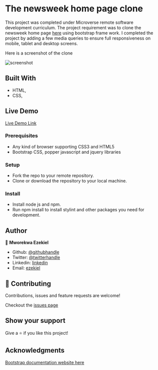 # The newsweek home page clone

This project was completed under Microverse remote software development curriculum. The project requirement was to clone the newsweek home page [here](https://www.newsweek.com/) using bootstrap frame work. I completed the project by adding a few media queries to ensure full responsiveness on mobile, tablet and desktop screens.

Here is a screenshot of the clone 

![screenshot](./img/screenshot.gif)

## Built With

- HTML,
- CSS,

## Live Demo

[Live Demo Link](https://vanheaven-ui.github.io/newsweek-clone/.)

### Prerequisites

- Any kind of browser supporting CSS3 and HTML5
- Bootstrap CSS, popper javascript and jquery libraries

### Setup

- Fork the repo to your remote repository.
- Clone or download the repository to your local machine.

### Install

- Install node js and npm.
- Run npm install to install stylint and other packages you need for development.

## Author

👤 **Mworekwa Ezekiel**

- Github: [@githubhandle](https://github.com/vanheaven-ui)
- Twitter: [@twitterhandle](https://twitter.com/MworekwaE)
- Linkedin: [linkedin](https://www.linkedin.com/in/vanheaven/)
- Email: [ezekiel](mailto:vanheaven6@gmail.com)

## 🤝 Contributing

Contributions, issues and feature requests are welcome!

Checkout the [issues page](https://github.com/vanheaven-ui/newsweek-clone/issues)

## Show your support

Give a ⭐️ if you like this project!

## Acknowledgments

[Bootstrap documentation website here](https://getbootstrap.com/docs/4.0/utilities/flex/)
